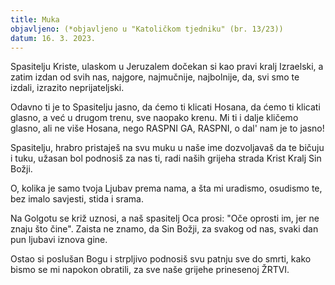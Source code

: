 ```yaml
---
title: Muka
objavljeno: (*objavljeno u "Katoličkom tjedniku" (br. 13/23))
datum: 16. 3. 2023.
---
```

Spasitelju Kriste,
ulaskom u Jeruzalem dočekan si kao pravi kralj Izraelski,
a zatim izdan od svih nas,
najgore, najmučnije, najbolnije,
da, svi smo te izdali, izrazito neprijateljski.

Odavno ti je to Spasitelju jasno,
da ćemo ti klicati Hosana, da ćemo ti klicati glasno,
a već u drugom trenu,
sve naopako krenu.
Mi ti i dalje kličemo glasno,
ali ne više Hosana,
nego RASPNI GA, RASPNI,
o dal' nam je to jasno!

Spasitelju, hrabro pristaješ na svu muku u naše ime dozvoljavaš da te bičuju i tuku, užasan bol podnosiš za nas ti,
radi naših grijeha strada
Krist Kralj Sin Božji.

O, kolika je samo tvoja Ljubav prema nama,
a šta mi uradismo, osudismo te,
bez imalo savjesti, stida i srama.

Na Golgotu se križ uznosi,
a naš spasitelj Oca prosi:
"Oče oprosti im, jer ne znaju što čine".
Zaista ne znamo, da Sin Božji,
za svakog od nas,
svaki dan pun ljubavi iznova gine.

Ostao si poslušan Bogu
i strpljivo podnosiš svu patnju
sve do smrti,
kako bismo se mi napokon obratili,
za sve naše grijehe prinesenoj ŽRTVI.